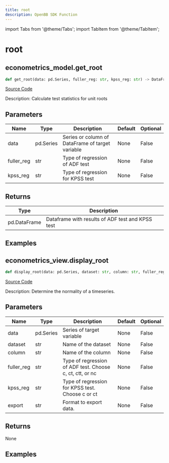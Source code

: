 ```yaml
---
title: root
description: OpenBB SDK Function
---
```


import Tabs from '@theme/Tabs';
import TabItem from '@theme/TabItem';

# root

<Tabs>
<TabItem value="model" label="Model" default>

## econometrics_model.get_root

```python title='openbb_terminal/econometrics/econometrics_model.py'
def get_root(data: pd.Series, fuller_reg: str, kpss_reg: str) -> DataFrame:
```
[Source Code](https://github.com/OpenBB-finance/OpenBBTerminal/tree/main/openbb_terminal/econometrics/econometrics_model.py#L166)

Description: Calculate test statistics for unit roots

## Parameters

| Name | Type | Description | Default | Optional |
| ---- | ---- | ----------- | ------- | -------- |
| data | pd.Series | Series or column of DataFrame of target variable | None | False |
| fuller_reg | str | Type of regression of ADF test | None | False |
| kpss_reg | str | Type of regression for KPSS test | None | False |

## Returns

| Type | Description |
| ---- | ----------- |
| pd.DataFrame | Dataframe with results of ADF test and KPSS test |

## Examples



</TabItem>
<TabItem value="view" label="View">

## econometrics_view.display_root

```python title='openbb_terminal/econometrics/econometrics_view.py'
def display_root(data: pd.Series, dataset: str, column: str, fuller_reg: str, kpss_reg: str, export: str) -> None:
```
[Source Code](https://github.com/OpenBB-finance/OpenBBTerminal/tree/main/openbb_terminal/econometrics/econometrics_view.py#L204)

Description: Determine the normality of a timeseries.

## Parameters

| Name | Type | Description | Default | Optional |
| ---- | ---- | ----------- | ------- | -------- |
| data | pd.Series | Series of target variable | None | False |
| dataset | str | Name of the dataset | None | False |
| column | str | Name of the column | None | False |
| fuller_reg | str | Type of regression of ADF test. Choose c, ct, ctt, or nc | None | False |
| kpss_reg | str | Type of regression for KPSS test. Choose c or ct | None | False |
| export | str | Format to export data. | None | False |

## Returns

None

## Examples



</TabItem>
</Tabs>